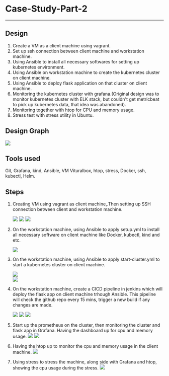 # Case-Study-Part-2 #
-------------------------------
## Design ##
  1. Create a VM as a client machine using vagrant.  
  2. Set up ssh connection between client machine and workstation machine. 
  3. Using Ansible to install all necessary softwares for setting up kubernetes environment. 
  4. Using Ansible on workstation machine to create the kubernetes cluster on client machine. 
  5. Using Ansible to deploy flask application on that cluster on client machine. 
  6. Monitoring the kubernetes cluster with grafana.(Original design was to monitor kubernetes cluster with ELK stack, but couldn't get metricbeat to pick up kubernetes data, that idea was abandoned). 
  7. Monitoring together with htop for CPU and memory usage.
  8. Stress test with stress utility in Ubuntu.
  
## Design Graph ##
![](https://github.com/kg0529/Case-Study-Part-2/blob/main/screenshots/s14.png?raw=true)

## Tools used ##
   Git, Grafana, kind, Ansible, VM Vituralbox, htop, stress, Docker, ssh, kubectl, Helm.
## Steps ##
1. Creating VM using vagrant as client machine,.Then setting up SSH connection between client and workstation machine.

   ![](https://github.com/kg0529/Case-Study-Part-2/blob/main/screenshots/s1.png?raw=true)
   ![](https://github.com/kg0529/Case-Study-Part-2/blob/main/screenshots/s2.png?raw=true)
   ![](https://github.com/kg0529/Case-Study-Part-2/blob/main/screenshots/s2-1.png?raw=true)


2. On the workstation machine, using Ansible to apply setup.yml to install all necessary software on client machine like Docker, kubectl, kind and etc.

   ![](https://github.com/kg0529/Case-Study-Part-2/blob/main/screenshots/s3.png?raw=true)


3. On the workstation machine, using Ansible to apply start-cluster.yml to start a kubernetes cluster on client machine.

   ![](https://github.com/kg0529/Case-Study-Part-2/blob/main/screenshots/s4.png?raw=true)  
   ![](https://github.com/kg0529/Case-Study-Part-2/blob/main/screenshots/s4-1.png?raw=true)


4. On the workstation machine, create a CICD pipeline in jenkins which will deploy the flask app on client machine trhough Ansible. This pipeline will check the github repo every 15 mins, trigger a new build if any changes are made.
 
   ![](https://github.com/kg0529/Case-Study-Part-2/blob/main/screenshots/s6.png?raw=true)
   ![](https://github.com/kg0529/Case-Study-Part-2/blob/main/screenshots/s7.png?raw=true)
   ![](https://github.com/kg0529/Case-Study-Part-2/blob/main/screenshots/s8.png?raw=true)


5. Start up the prometheus on the cluster, then monitoring the cluster and flask app in Grafana. Having the dashboard up for cpu and memory usage.
   ![](https://github.com/kg0529/Case-Study-Part-2/blob/main/screenshots/s9.png?raw=true)
   ![](https://github.com/kg0529/Case-Study-Part-2/blob/main/screenshots/s10.png?raw=true)


6. Having the htop up to monitor the cpu and memory usage in the client machine.
   ![](https://github.com/kg0529/Case-Study-Part-2/blob/main/screenshots/s12.png?raw=true)


7. Using stress to stress the machine, along side with Grafana and htop, showing the cpu usage during the stress.
   ![](https://github.com/kg0529/Case-Study-Part-2/blob/main/screenshots/s13.png?raw=true)
     

